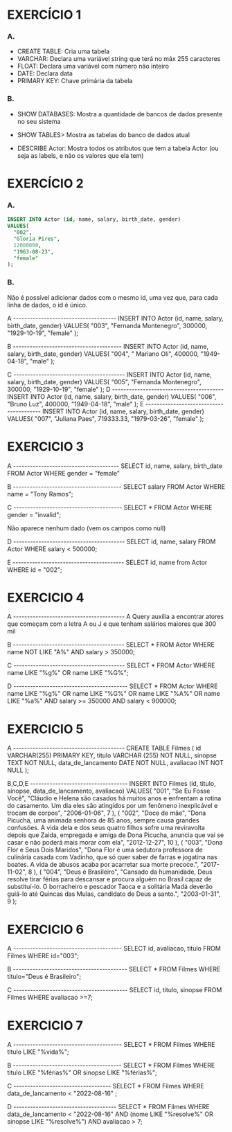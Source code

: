 # EXERCÍCIO 1

### A.
* CREATE TABLE: Cria uma tabela
* VARCHAR: Declara uma variável string que terá no máx 255 caracteres
* FLOAT: Declara uma variável com número não inteiro
* DATE: Declara data
* PRIMARY KEY: Chave primária da tabela

### B.
* SHOW DATABASES: Mostra a quantidade de bancos de dados presente no seu sistema

* SHOW TABLES> Mostra as tabelas do banco de dados atual

* DESCRIBE Actor: Mostra todos os atributos que tem a tabela Actor (ou seja as labels, e não os valores que ela tem)

# EXERCÍCIO 2

### A.
~~~sql
INSERT INTO Actor (id, name, salary, birth_date, gender)
VALUES(
  "002", 
  "Gloria Pires",
  12000000,
  "1963-08-23", 
  "female"
);
~~~~

### B.
Não é possível adicionar dados com o mesmo id, uma vez que, para cada linha de dados, o id é único.

A -------------------------------------
INSERT INTO Actor (id, name, salary, birth_date, gender)
VALUES(
  "003", 
  "Fernanda Montenegro",
  300000,
  "1929-10-19", 
  "female"
);

B ---------------------------------------
INSERT INTO Actor (id, name, salary, birth_date, gender)
VALUES(
  "004",
  " Mariano Oli",
  400000,
  "1949-04-18", 
  "male"
);

C ----------------------------------------
INSERT INTO Actor (id, name, salary, birth_date, gender)
VALUES(
  "005", 
  "Fernanda Montenegro",
  300000,
  "1929-10-19", 
  "female"
);
D ----------------------------------------
INSERT INTO Actor (id, name, salary, birth_date, gender)
VALUES(
  "006",
  "Bruno Luz",
  400000,
  "1949-04-18", 
  "male"
);
E ----------------------------------------
INSERT INTO Actor (id, name, salary, birth_date, gender)
VALUES(
  "007", 
  "Juliana Paes",
  719333.33,
  "1979-03-26", 
  "female"
);

# EXERCICIO 3 

A --------------------------------------
SELECT id, name, salary, birth_date FROM Actor WHERE gender = "female"

B ---------------------------------------
SELECT salary FROM Actor WHERE name = "Tony Ramos";

C ---------------------------------------
SELECT * FROM Actor WHERE gender = "invalid";

Não aparece nenhum dado (vem os campos como null)

D ----------------------------------------
SELECT id, name, salary FROM Actor WHERE salary < 500000;

E ----------------------------------------
SELECT id, name from Actor WHERE id = "002";

# EXERCICIO 4

A ----------------------------------------
A Query auxilia a encontrar atores que começam com a letra A ou J e que tenham salários maiores que 300 mil

B ----------------------------------------
SELECT * FROM Actor WHERE name NOT LIKE "A%" AND salary > 350000;

C ----------------------------------------
SELECT * FROM Actor
WHERE name LIKE "%g%" OR name LIKE "%G%";

D -----------------------------------------
SELECT * FROM Actor WHERE name LIKE "%g%" OR name LIKE "%G%" OR name LIKE "%A%" OR name LIKE "%a%" AND salary >= 350000 AND salary < 900000;


# EXERCICIO 5
A ----------------------------------------
CREATE TABLE Filmes (
    id VARCHAR(255) PRIMARY KEY,
    titulo VARCHAR (255) NOT NULL,
    sinopse TEXT NOT NULL,
    data_de_lancamento DATE NOT NULL,
    avaliacao INT NOT NULL
);

B,C,D,E -----------------------------------
INSERT INTO Filmes (id, titulo, sinopse, data_de_lancamento, avaliacao)
VALUES(
  "001", 
  "Se Eu Fosse Você",
  "Cláudio e Helena são casados há muitos anos e enfrentam a rotina do casamento. 
	Um dia eles são atingidos por um fenômeno inexplicável e trocam de corpos",
  "2006-01-06", 
 	7
),
(
"002",
"Doce de mãe",
"Dona Picucha, uma animada senhora de 85 anos, sempre causa grandes confusões. A vida dela e dos seus quatro filhos sofre uma reviravolta depois que Zaida, empregada e amiga de Dona Picucha, 
anuncia que vai se casar e não poderá mais morar com ela",
"2012-12-27",
10
),
(
"003",
"Dona Flor e Seus Dois Maridos",
"Dona Flor é uma sedutora professora de culinária casada com Vadinho, que só quer saber de farras e jogatina nas boates. 
A vida de abusos acaba por acarretar sua morte precoce.",
"2017-11-02",
8
),
(
"004",
"Deus é Brasileiro",
"Cansado da humanidade, Deus resolve tirar férias para descansar e procura alguém 
no Brasil capaz de substituí-lo. O borracheiro e pescador Taoca e a solitária Madá deverão guiá-lo até Quincas das Mulas, candidato de Deus a santo.",
"2003-01-31",
9
);

# EXERCICIO 6
A ---------------------------------------
SELECT id, avaliacao, titulo FROM Filmes WHERE id="003";

B -----------------------------------------
SELECT * FROM Filmes WHERE titulo="Deus é Brasileiro";

C -----------------------------------------
SELECT id, titulo, sinopse FROM Filmes WHERE avaliacao >=7;

# EXERCICIO 7

A ---------------------------------------
SELECT * FROM Filmes WHERE titulo LIKE "%vida%";

B ---------------------------------------
SELECT * FROM Filmes
WHERE titulo LIKE "%férias%" OR  sinopse LIKE "%férias%";

C -----------------------------------
SELECT * FROM Filmes
WHERE data_de_lancamento < "2022-08-16" ;

D -------------------------------------
SELECT * FROM Filmes 
WHERE data_de_lancamento < "2022-08-16"
AND (nome LIKE "%resolve%" OR  sinopse LIKE "%resolve%")
AND avaliacao > 7;